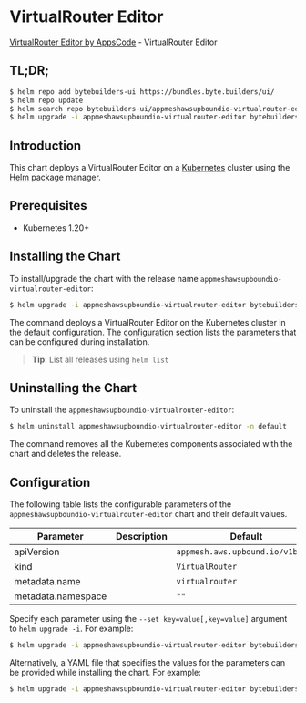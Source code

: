 # VirtualRouter Editor

[VirtualRouter Editor by AppsCode](https://byte.builders) - VirtualRouter Editor

## TL;DR;

```bash
$ helm repo add bytebuilders-ui https://bundles.byte.builders/ui/
$ helm repo update
$ helm search repo bytebuilders-ui/appmeshawsupboundio-virtualrouter-editor --version=v0.4.18
$ helm upgrade -i appmeshawsupboundio-virtualrouter-editor bytebuilders-ui/appmeshawsupboundio-virtualrouter-editor -n default --create-namespace --version=v0.4.18
```

## Introduction

This chart deploys a VirtualRouter Editor on a [Kubernetes](http://kubernetes.io) cluster using the [Helm](https://helm.sh) package manager.

## Prerequisites

- Kubernetes 1.20+

## Installing the Chart

To install/upgrade the chart with the release name `appmeshawsupboundio-virtualrouter-editor`:

```bash
$ helm upgrade -i appmeshawsupboundio-virtualrouter-editor bytebuilders-ui/appmeshawsupboundio-virtualrouter-editor -n default --create-namespace --version=v0.4.18
```

The command deploys a VirtualRouter Editor on the Kubernetes cluster in the default configuration. The [configuration](#configuration) section lists the parameters that can be configured during installation.

> **Tip**: List all releases using `helm list`

## Uninstalling the Chart

To uninstall the `appmeshawsupboundio-virtualrouter-editor`:

```bash
$ helm uninstall appmeshawsupboundio-virtualrouter-editor -n default
```

The command removes all the Kubernetes components associated with the chart and deletes the release.

## Configuration

The following table lists the configurable parameters of the `appmeshawsupboundio-virtualrouter-editor` chart and their default values.

|     Parameter      | Description |                   Default                   |
|--------------------|-------------|---------------------------------------------|
| apiVersion         |             | <code>appmesh.aws.upbound.io/v1beta1</code> |
| kind               |             | <code>VirtualRouter</code>                  |
| metadata.name      |             | <code>virtualrouter</code>                  |
| metadata.namespace |             | <code>""</code>                             |


Specify each parameter using the `--set key=value[,key=value]` argument to `helm upgrade -i`. For example:

```bash
$ helm upgrade -i appmeshawsupboundio-virtualrouter-editor bytebuilders-ui/appmeshawsupboundio-virtualrouter-editor -n default --create-namespace --version=v0.4.18 --set apiVersion=appmesh.aws.upbound.io/v1beta1
```

Alternatively, a YAML file that specifies the values for the parameters can be provided while
installing the chart. For example:

```bash
$ helm upgrade -i appmeshawsupboundio-virtualrouter-editor bytebuilders-ui/appmeshawsupboundio-virtualrouter-editor -n default --create-namespace --version=v0.4.18 --values values.yaml
```
